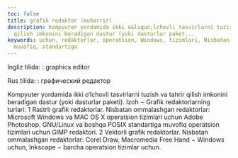 ```yaml
---
toc: false
title: grafik redaktor (muharrir)
description: Kompyuter yordamida ikki o&lsquo;lchovli tasvirlarni tuzish va tahrir
  qilish imkonini beradigan dastur (yoki dasturlar paket...
keywords: uchun, redaktorlar, operatsion, Windows, tizimlari, Nisbatan, grafik, ommalashgan,
  muvofiq, standartiga
---
```


Ingliz tilida:
:   graphics editor

Rus tilida:
:   графический редактор

Kompyuter yordamida ikki o‘lchovli tasvirlarni tuzish va tahrir qilish imkonini beradigan dastur (yoki dasturlar paketi).
 Izoh ‒ Grafik redaktorlarning turlari: 1 Rastrli grafik redaktorlar. Nisbatan ommalashgan redaktorlar: Microsoft Windows va MAC OS X operatsion tizimlari uchun Adobe Photoshop. GNU/Linux va boshqa POSIX standartiga muvofiq operatsion tizimlari uchun GIMP redaktori. 2 Vektorli grafik redaktorlar. Nisbatan ommalashgan redaktorlar: Corel Draw, Macromedia Free Hand − Windows uchun, Inkscape − barcha operatsion tizimlar uchun.